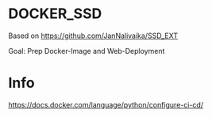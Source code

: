 # DOCKER_SSD

Based on https://github.com/JanNalivaika/SSD_EXT

Goal: Prep Docker-Image and Web-Deployment 

# Info 
https://docs.docker.com/language/python/configure-ci-cd/ 